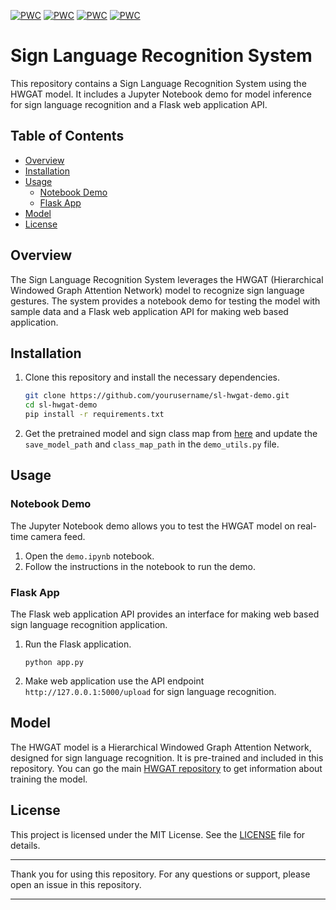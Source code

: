 [![PWC](https://img.shields.io/endpoint.svg?url=https://paperswithcode.com/badge/hierarchical-windowed-graph-attention-network/sign-language-recognition-on-fdmse-isl)](https://paperswithcode.com/sota/sign-language-recognition-on-fdmse-isl?p=hierarchical-windowed-graph-attention-network)
[![PWC](https://img.shields.io/endpoint.svg?url=https://paperswithcode.com/badge/hierarchical-windowed-graph-attention-network/sign-language-recognition-on-lsa64)](https://paperswithcode.com/sota/sign-language-recognition-on-lsa64?p=hierarchical-windowed-graph-attention-network)
[![PWC](https://img.shields.io/endpoint.svg?url=https://paperswithcode.com/badge/hierarchical-windowed-graph-attention-network/sign-language-recognition-on-autsl)](https://paperswithcode.com/sota/sign-language-recognition-on-autsl?p=hierarchical-windowed-graph-attention-network)
[![PWC](https://img.shields.io/endpoint.svg?url=https://paperswithcode.com/badge/hierarchical-windowed-graph-attention-network/sign-language-recognition-on-wlasl-2000)](https://paperswithcode.com/sota/sign-language-recognition-on-wlasl-2000?p=hierarchical-windowed-graph-attention-network)

# Sign Language Recognition System

This repository contains a Sign Language Recognition System using the HWGAT model. It includes a Jupyter Notebook demo for model inference for sign language recognition and a Flask web application API.

## Table of Contents
- [Overview](#overview)
- [Installation](#installation)
- [Usage](#usage)
  - [Notebook Demo](#notebook-demo)
  - [Flask App](#flask-app)
- [Model](#model)
- [License](#license)

## Overview
The Sign Language Recognition System leverages the HWGAT (Hierarchical Windowed Graph Attention Network) model to recognize sign language gestures. The system provides a notebook demo for testing the model with sample data and a Flask web application API for making web based application.

## Installation
1. Clone this repository and install the necessary dependencies.

    ```bash
    git clone https://github.com/yourusername/sl-hwgat-demo.git
    cd sl-hwgat-demo
    pip install -r requirements.txt
    ```

2. Get the pretrained model and sign class map from [here](https://drive.google.com/file/d/1UlR1MBgmPRezvZ3n191tyOdtZL4cTbdx/view?usp=sharing) and update the `save_model_path` and `class_map_path` in the `demo_utils.py` file.

## Usage

### Notebook Demo
The Jupyter Notebook demo allows you to test the HWGAT model on real-time camera feed.

1. Open the `demo.ipynb` notebook.
2. Follow the instructions in the notebook to run the demo.

### Flask App
The Flask web application API provides an interface for making web based sign language recognition application.

1. Run the Flask application.

    ```
    python app.py
    ```

2. Make web application use the API endpoint `http://127.0.0.1:5000/upload` for sign language recognition.

## Model
The HWGAT model is a Hierarchical Windowed Graph Attention Network, designed for sign language recognition. It is pre-trained and included in this repository. You can go the main [HWGAT repository](https://github.com/suvajit-patra/sl-hwgat) to get information about training the model.

## License
This project is licensed under the MIT License. See the [LICENSE](LICENSE) file for details.

---

Thank you for using this repository. For any questions or support, please open an issue in this repository.

---

